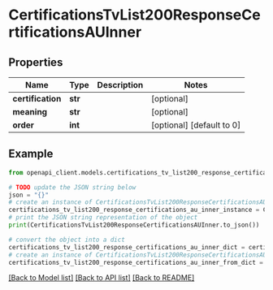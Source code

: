 # CertificationsTvList200ResponseCertificationsAUInner


## Properties

Name | Type | Description | Notes
------------ | ------------- | ------------- | -------------
**certification** | **str** |  | [optional] 
**meaning** | **str** |  | [optional] 
**order** | **int** |  | [optional] [default to 0]

## Example

```python
from openapi_client.models.certifications_tv_list200_response_certifications_au_inner import CertificationsTvList200ResponseCertificationsAUInner

# TODO update the JSON string below
json = "{}"
# create an instance of CertificationsTvList200ResponseCertificationsAUInner from a JSON string
certifications_tv_list200_response_certifications_au_inner_instance = CertificationsTvList200ResponseCertificationsAUInner.from_json(json)
# print the JSON string representation of the object
print(CertificationsTvList200ResponseCertificationsAUInner.to_json())

# convert the object into a dict
certifications_tv_list200_response_certifications_au_inner_dict = certifications_tv_list200_response_certifications_au_inner_instance.to_dict()
# create an instance of CertificationsTvList200ResponseCertificationsAUInner from a dict
certifications_tv_list200_response_certifications_au_inner_from_dict = CertificationsTvList200ResponseCertificationsAUInner.from_dict(certifications_tv_list200_response_certifications_au_inner_dict)
```
[[Back to Model list]](../README.md#documentation-for-models) [[Back to API list]](../README.md#documentation-for-api-endpoints) [[Back to README]](../README.md)


